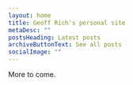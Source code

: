 ```yaml
---
layout: home
title: Geoff Rich's personal site
metaDesc: ""
postsHeading: Latest posts
archiveButtonText: See all posts
socialImage: ""
---
```

More to come.